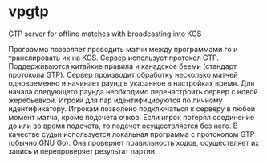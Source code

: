 # vpgtp
GTP server for offline matches with broadcasting into KGS

Программа позволяет проводить матчи между программами го и транслировать их на KGS. Сервер использует протокол GTP.
Поддерживаются китайкие правила и канадское бееми (стандарт протокола GTP).
Сервер производит обработку несколько матчей одновременно и начинает раунд в указанное в настройках время. Для начала следующего раунда необходимо перенастроить сервер с новой жеребьевкой.
Игроки для пар идентифицируются по личному идентификатору.
Игрокам позволено подключаться к серверу в любой момент матча, кроме подсчета очков. Если игрок потерял соединение до или во время подсчета, то подсчет осуществляется без него.
В качестве судьи используется локальная программа с протоколом GTP (обычно GNU Go). Она проверяет правильность ходов, осуществляет их запись и перепроверяет результат партии.

